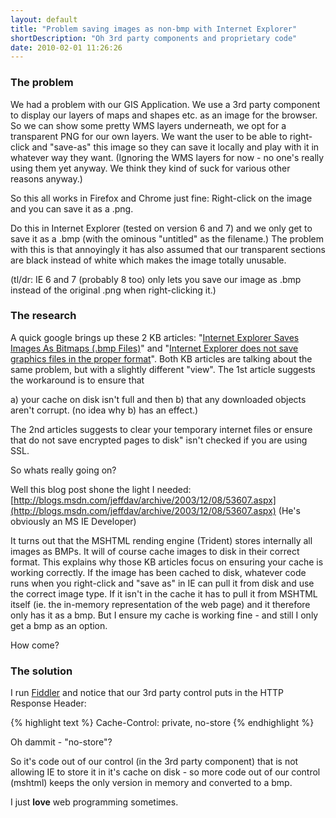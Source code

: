 ```yaml
---
layout: default
title: "Problem saving images as non-bmp with Internet Explorer"
shortDescription: "Oh 3rd party components and proprietary code"
date: 2010-02-01 11:26:26
---
```

### The problem

We had a problem with our GIS Application. We use a 3rd party component to display our layers of maps and shapes etc. 
as an image for the browser. So we can show some pretty WMS layers underneath, we opt for a transparent PNG for our own 
layers. We want the user to be able to right-click and "save-as" this image so they can save it locally 
and play with it in whatever way they want. (Ignoring the WMS layers for now - no one's really using them yet anyway.
 We think they kind of suck for various other reasons anyway.)

So this all works in Firefox and Chrome just fine: Right-click on the image and you can save it as a .png.

Do this in Internet Explorer (tested on version 6 and 7) 
and we only get to save it as a .bmp (with the ominous "untitled" as the filename.) The problem with this is that
 annoyingly it has also assumed that our transparent sections are black instead of white which makes the image totally unusable.

(tl/dr: IE 6 and 7 (probably 8 too) only lets you save our image as .bmp instead of the original .png when right-clicking it.)

### The research

A quick google brings up these 2 KB articles: 
"[Internet Explorer Saves Images As Bitmaps (.bmp Files)](http://support.microsoft.com/kb/810978)" 
and "[Internet Explorer does not save graphics files in the proper format](http://support.microsoft.com/?kbid=260650)".
Both KB articles are talking about the same problem, but with a slightly different "view". 
 The 1st article suggests the workaround is to ensure that

 a) your cache on disk isn't full and then
 b) that any downloaded objects aren't corrupt. (no idea why b) has an effect.)

The 2nd articles suggests to clear your temporary internet files or ensure that do not save encrypted pages to disk"
 isn't checked if you are using SSL.

So whats really going on?

Well this blog post shone the light I needed:
 [http://blogs.msdn.com/jeffdav/archive/2003/12/08/53607.aspx](http://blogs.msdn.com/jeffdav/archive/2003/12/08/53607.aspx)
(He's obviously an MS IE Developer)

It turns out that the MSHTML rending engine (Trident) stores internally all images as BMPs.
 It will of course cache images to disk in their correct format. This explains why those KB articles focus on 
ensuring your cache is working correctly. If the image has been cached to disk, whatever code runs when you right-click
 and "save as" in IE can pull it from disk and use the correct image type. If it isn't in the cache it has to pull it from
MSHTML itself (ie. the in-memory representation of the web page) and it therefore only has it as a bmp.
But I ensure my cache is working fine - and still I only get a bmp as an option.

How come?

### The solution

I run [Fiddler](http://www.fiddlertool.com/) and notice that our 3rd party control puts in the HTTP Response Header:

{% highlight text %}
Cache-Control: private, no-store
{% endhighlight %}

Oh dammit - "no-store"?

So it's code out of our control (in the 3rd party component) that is not allowing IE to store it in it's cache on disk -
 so more code out of our control (mshtml) keeps the only version in memory and converted to a bmp.

I just **love** web programming sometimes.
